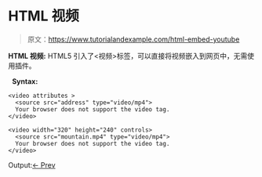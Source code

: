 # HTML 视频

> 原文：<https://www.tutorialandexample.com/html-embed-youtube>

**HTML 视频:** HTML5 引入了<视频>标签，可以直接将视频嵌入到网页中，无需使用插件。

  **Syntax:**

```
<video attributes >  
  <source src="address" type="video/mp4">  
  Your browser does not support the video tag.  
</video>
```

```
<video width="320" height="240" controls>  
  <source src="mountain.mp4" type="video/mp4">  
  Your browser does not support the video tag.  
</video>
```

Output:[← Prev](https://www.tutorialandexample.com/html-audio)